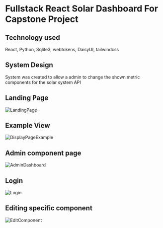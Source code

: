 # Fullstack React Solar Dashboard For Capstone Project
## Technology used
React, Python, Sqlite3, webtokens, DaisyUI, tailwindcss
## System Design
System was created to allow a admin to change the shown metric components
for the solar system API
## Landing Page
![LandingPage](https://github.com/Alexandervanderleek/Solar-Dashboard-React-Project/assets/76222613/478b1354-48df-4e08-9fbd-0588b32ea22c)
## Example View
![DisplayPageExample](https://github.com/Alexandervanderleek/Solar-Dashboard-React-Project/assets/76222613/a5364479-97d3-4821-b008-d847b747e6fe)
## Admin component page
![AdminDashboard](https://github.com/Alexandervanderleek/Solar-Dashboard-React-Project/assets/76222613/034c3d39-de39-4739-8c3c-42db8856cf7d)
## Login
![Login](https://github.com/Alexandervanderleek/Solar-Dashboard-React-Project/assets/76222613/7241422a-e77a-4b1f-b9dc-59c7897f1ace)
## Editing specific component
![EditComponent](https://github.com/Alexandervanderleek/Solar-Dashboard-React-Project/assets/76222613/6d4bc33d-b60a-4fb7-a5fa-391ecd1d5163)
